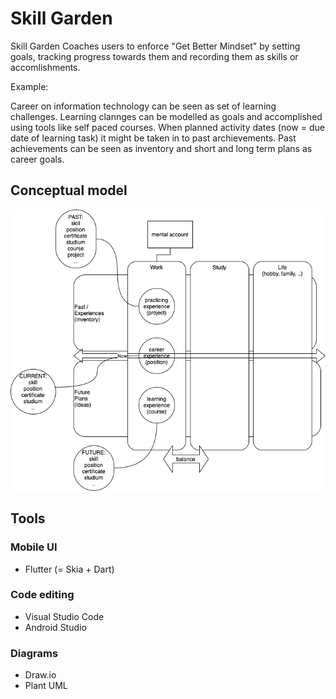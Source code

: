 # Skill Garden

Skill Garden Coaches users to enforce "Get Better Mindset" by setting goals, tracking progress towards them and recording them as skills or accomlishments. 

Example: 

Career on information technology can be seen as set of learning challenges. Learning clannges can be modelled as goals and accomplished using tools like self paced courses. When planned activity dates (now = due date of learning task) it might be taken in to past archievements. Past achievements can be seen as inventory and short and long term plans as career goals. 

## Conceptual model

![central ideas](diagrams/skill-metafors.png)

## Tools

### Mobile UI

- Flutter (= Skia + Dart)

### Code editing

- Visual Studio Code
- Android Studio

### Diagrams

- Draw.io
- Plant UML
